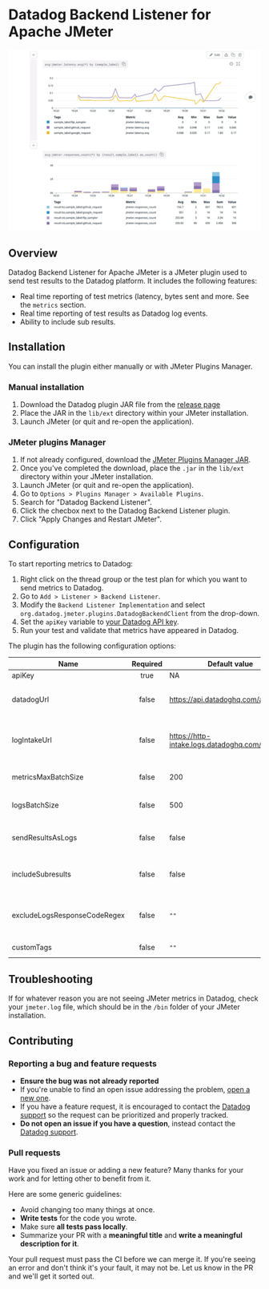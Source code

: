 # Datadog Backend Listener for Apache JMeter

![screenshot](images/screenshot.png)

## Overview
Datadog Backend Listener for Apache JMeter is a JMeter plugin used to send test results to the Datadog platform. It includes the following features:
- Real time reporting of test metrics (latency, bytes sent and more. See the `metrics` section.
- Real time reporting of test results as Datadog log events.
- Ability to include sub results.

## Installation

You can install the plugin either manually or with JMeter Plugins Manager.

### Manual installation
1. Download the Datadog plugin JAR file from the [release page](https://github.com/DataDog/jmeter-datadog-backend-listener/releases)
2. Place the JAR in the `lib/ext` directory within your JMeter installation.
3. Launch JMeter (or quit and re-open the application).

### JMeter plugins Manager
1. If not already configured, download the [JMeter Plugins Manager JAR](https://jmeter-plugins.org/wiki/PluginsManager/).
2. Once you've completed the download, place the `.jar` in the `lib/ext` directory within your JMeter installation. 
3. Launch JMeter (or quit and re-open the application). 
4. Go to `Options > Plugins Manager > Available Plugins`. 
5. Search for "Datadog Backend Listener".
6. Click the checbox next to the Datadog Backend Listener plugin.
7. Click "Apply Changes and Restart JMeter".

## Configuration
To start reporting metrics to Datadog:

1. Right click on the thread group or the test plan for which you want to send metrics to Datadog. 
2. Go to `Add > Listener > Backend Listener`.
3. Modify the `Backend Listener Implementation` and select `org.datadog.jmeter.plugins.DatadogBackendClient` from the drop-down. 
4. Set the `apiKey` variable to [your Datadog API key](https://app.datadoghq.com/account/settings#api).
5. Run your test and validate that metrics have appeared in Datadog.

The plugin has the following configuration options:

| Name       | Required | Default value | description|
|------------|:--------:|---------------|------------|
|apiKey | true | NA | Your Datadog API key.|
|datadogUrl | false | https://api.datadoghq.com/api/ | You can configure a different endpoint, for instance https://api.datadoghq.eu/api/ if your datadog instance is in the EU|
|logIntakeUrl | false | https://http-intake.logs.datadoghq.com/v1/input/ | You can configure a different endpoint, for instance https://http-intake.logs.datadoghq.eu/v1/input/ if your datadog instance is in the EU|
|metricsMaxBatchSize|false|200|Metrics are submitted every 10 seconds in batches of size `metricsMaxBatchSize`|
|logsBatchSize|false|500|Logs are submitted in batches of size `logsBatchSize` as soon as this size is reached.|
|sendResultsAsLogs|false|false|By default only metrics are reported to Datadog. To report individual test results as log events, set this field to `true`.|
|includeSubresults|false|false|A subresult is for instance when an individual HTTP request has to follow redirects. By default subresults are ignored.|
|excludeLogsResponseCodeRegex|false|`""`|By default if send test results as log events enabled, then all logs are reported to Datadog. To report based on response code of sample results, set regex here.|
|customTags|false|`""`|Comma-separated list of tags to add to every metric

## Troubleshooting

If for whatever reason you are not seeing JMeter metrics in Datadog, check your `jmeter.log` file, which should be in the `/bin` folder of your JMeter installation. 

## Contributing

### Reporting a bug and feature requests
- **Ensure the bug was not already reported**
- If you're unable to find an open issue addressing the problem, [open a new one](https://github.com/DataDog/jmeter-datadog-backend-listene/issues/new).
- If you have a feature request, it is encouraged to contact the [Datadog support](https://docs.datadoghq.com/help) so the request can be prioritized and properly tracked.
- **Do not open an issue if you have a question**, instead contact the [Datadog support](https://docs.datadoghq.com/help).

### Pull requests
Have you fixed an issue or adding a new feature? Many thanks for your work and for letting other to benefit from it.

Here are some generic guidelines:
- Avoid changing too many things at once.
- **Write tests** for the code you wrote.
- Make sure **all tests pass locally**.
- Summarize your PR with a **meaningful title** and **write a meaningful description for it**.

Your pull request must pass the CI before we can merge it. If you're seeing an error and don't think it's your fault, it may not be. Let us know in the PR and we'll get it sorted out.

